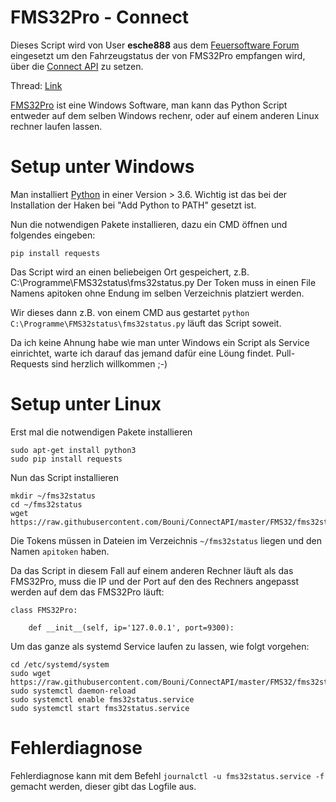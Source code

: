 # FMS32Pro - Connect

Dieses Script wird von User **esche888** aus dem [Feuersoftware Forum](https://feuersoftware.com/forum/) eingesetzt um den Fahrzeugstatus der von FMS32Pro empfangen wird, über die [Connect API](http://dokumentation.feuersoftware.com:8090/pages/viewpage.action?pageId=2490428) zu setzen.

Thread: [Link](https://feuersoftware.com/forum/index.php?thread/2189-wunsch-tetracontrol-schnitstelle-für-fms32-verwenden/)

[FMS32Pro](https://www.heirue-soft.de/software/fms32) ist eine Windows Software, man kann das Python Script entweder auf dem selben Windows rechenr, oder auf einem anderen Linux rechner laufen lassen.

# Setup unter Windows

Man installiert [Python](https://www.python.org/downloads/) in einer Version > 3.6. 
Wichtig ist das bei der Installation der Haken bei "Add Python to PATH" gesetzt ist.

Nun die notwendigen Pakete installieren, dazu ein CMD öffnen und folgendes eingeben:
```
pip install requests
```

Das Script wird an einen beliebeigen Ort gespeichert, z.B. C:\Programme\FMS32status\fms32status.py
Der Token muss in einen File Namens apitoken ohne Endung im selben Verzeichnis platziert werden.

Wir dieses dann z.B. von einem CMD aus gestartet `python  C:\Programme\FMS32status\fms32status.py` läuft das Script soweit.

Da ich keine Ahnung habe wie man unter Windows ein Script als Service einrichtet, warte ich darauf das jemand dafür eine Löung findet. 
Pull-Requests sind herzlich willkommen ;-)

# Setup unter Linux

Erst mal die notwendigen Pakete installieren
```
sudo apt-get install python3
sudo pip install requests
```

Nun das Script installieren
```
mkdir ~/fms32status
cd ~/fms32status
wget https://raw.githubusercontent.com/Bouni/ConnectAPI/master/FMS32/fms32status.py
```
Die Tokens müssen in Dateien im Verzeichnis `~/fms32status` liegen und den Namen `apitoken` haben.

Da das Script in diesem Fall auf einem anderen Rechner läuft als das FMS32Pro, muss die IP und der Port auf den des Rechners angepasst werden auf dem das FMS32Pro läuft:
```
class FMS32Pro:

    def __init__(self, ip='127.0.0.1', port=9300):
```

Um das ganze als systemd Service laufen zu lassen, wie folgt vorgehen:
```
cd /etc/systemd/system
sudo wget https://raw.githubusercontent.com/Bouni/ConnectAPI/master/FMS32/fms32status.service
sudo systemctl daemon-reload
sudo systemctl enable fms32status.service
sudo systemctl start fms32status.service
```

# Fehlerdiagnose

Fehlerdiagnose kann mit dem Befehl `journalctl -u fms32status.service -f` gemacht werden, dieser gibt das Logfile aus.
